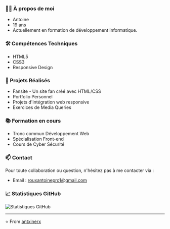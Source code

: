 ### 👨‍🎓 À propos de moi
- Antoine
- 19 ans
- Actuellement en formation de développement informatique. 
### 🛠️ Compétences Techniques
- HTML5
- CSS3
- Responsive Design

### 🚀 Projets Réalisés
- Fansite - Un site fan créé avec HTML/CSS
- Portfolio Personnel
- Projets d'intégration web responsive
- Exercices de Media Queries

### 📚 Formation en cours
- Tronc commun Développement Web
- Spécialisation Front-end
- Cours de Cyber Sécurité

### 📫 Contact
Pour toute collaboration ou question, n'hésitez pas à me contacter via :
- Email : rouxantoinepro1@gmail.com

### 📈 Statistiques GitHub
![Statistiques GitHub](https://github-readme-stats.vercel.app/api?username=antxinerx&show_icons=true&theme=radical)

---
⭐️ From [antxinerx](https://github.com/antxinerx)
